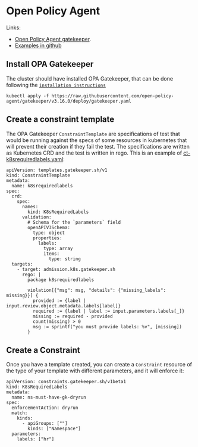 # Open Policy Agent

Links:
 - [Open Policy Agent gatekeeper](https://kubernetes.io/blog/2019/08/06/opa-gatekeeper-policy-and-governance-for-kubernetes/).
 - [Examples in github](https://github.com/open-policy-agent/gatekeeper/tree/master/demo)

## Install OPA Gatekeeper

The cluster should have installed OPA Gatekeeper, that can be done following the [`installation instructions`](https://open-policy-agent.github.io/gatekeeper/website/docs/install/)

```
kubectl apply -f https://raw.githubusercontent.com/open-policy-agent/gatekeeper/v3.16.0/deploy/gatekeeper.yaml
```

## Create a constraint template

The OPA Gatekeeper `ConstraintTemplate` are specifications of test that would be running against the specs of some resources in kubernetes that will prevent their creation if they fail the test. The specifications are written as Kubernetes CRD and the test is written in rego. This is an example of [ct-k8srequiredlabels.yaml](ct-k8srequiredlabels.yaml):

```
apiVersion: templates.gatekeeper.sh/v1
kind: ConstraintTemplate
metadata:
  name: k8srequiredlabels
spec:
  crd:
    spec:
      names:
        kind: K8sRequiredLabels
      validation:
        # Schema for the `parameters` field
        openAPIV3Schema:
          type: object
          properties:
            labels:
              type: array
              items:
                type: string
  targets:
    - target: admission.k8s.gatekeeper.sh
      rego: |
        package k8srequiredlabels

        violation[{"msg": msg, "details": {"missing_labels": missing}}] {
          provided := {label | input.review.object.metadata.labels[label]}
          required := {label | label := input.parameters.labels[_]}
          missing := required - provided
          count(missing) > 0
          msg := sprintf("you must provide labels: %v", [missing])
        }
```

## Create a Constraint

Once you have a template created, you can create a `Constraint` resource of the type of your template with different parameters, and it will enforce it:

```
apiVersion: constraints.gatekeeper.sh/v1beta1
kind: K8sRequiredLabels
metadata:
  name: ns-must-have-gk-dryrun
spec:
  enforcementAction: dryrun
  match:
    kinds:
      - apiGroups: [""]
        kinds: ["Namespace"]
  parameters:
    labels: ["hr"]

```

